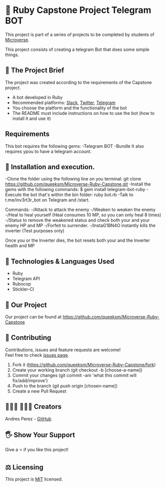 # 💭 Ruby Capstone Project Telegram BOT

This project is part of a series of projects to be completed by students of [Microverse](https://www.microverse.org/ 'The Global School for Remote Software Developers!').

This project consists of creating a telegram Bot that does some simple things.

## 🔮 The Project Brief

The project was created according to the requirements of the Capstone project.
- A bot developed in Ruby
- Recommended platforms: [Slack](https://github.com/slack-ruby/slack-ruby-bot), [Twitter](https://github.com/muffinista/chatterbot), [Telegram](https://github.com/atipugin/telegram-bot-ruby)
- You choose the platform and the functionality of the bot
- The README must include instructions on how to use the bot (how to install it and use it)

## Requirements

This bot requires the following gems:
  -Telegram BOT
  -Bundle
It also requires ypou to have a telegram account.

## 🔨 Installation and execution.

  -Clone the folder using the following line on you terminal: git clone https://github.com/queeksm/Microverse-Ruby-Capstone.git
  -Install the gems with the following commands: $ gem install telegram-bot-ruby
  -Execute the bot that's within the bin folder: ruby bot.rb
  -Talk to t.me/inv3rt3r_bot on Telegram and /start.

Commands:
  -/Attack to attack the enemy
  -/Weaken to weaken the enemy
  -/Heal to heal yourself (Heal consumes 10 MP, so you can only heal 8 times)
  -/Status to remove the weakened status and check both your and your enemy HP and MP
  -/Forfeit to surrender.
  -/InstaG1BN4O instantly kills the inverter (Test purposes only)

Once you or the Inverter dies, the bot resets both your and the Inverter health and MP

## 🔨 Technologies & Languages Used

- Ruby
- Telegram API
- Rubocop
- Stickler-CI

## 🚀 Our Project

Our project can be found at https://github.com/queeksm/Microverse-Ruby-Capstone

## 🦄 Contributing

Contributions, issues and feature requests are welcome!<br />Feel free to check [issues page](https://github.com/queeksm/Microverse-Ruby-Capstone/issues).

1. Fork it (https://github.com/queeksm/Microverse-Ruby-Capstone/fork)
2. Create your working branch (git checkout -b [choose-a-name])
3. Commit your changes (git commit -am 'what this commit will fix/add/improve')
4. Push to the branch (git push origin [chosen-name])
5. Create a new Pull Request

## 👨🏽‍💻 👨🏿‍💻 Creators

Andres Perez - [GitHub](https://github.com/queeksm)

## 🖐️ Show Your Support

Give a ⭐️ if you like this project!

## ⚖️ Licensing

This project is [MIT](https://github.com/queeksm/Microverse-Ruby-Capstone/LICENSE.txt) licensed.